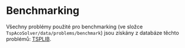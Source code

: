 # Benchmarking

Všechny problémy použité pro benchmarking (ve složce `TspAcoSolver/data/problems/benchmark`) jsou získány z databáze těchto problémů: [TSPLIB](http://comopt.ifi.uni-heidelberg.de/software/TSPLIB95/).